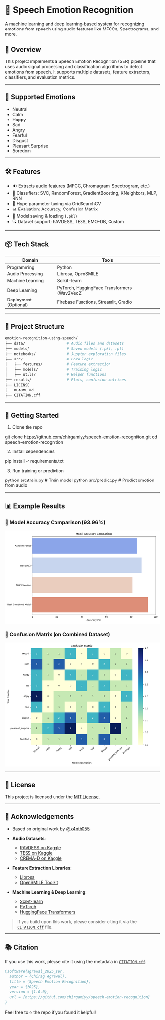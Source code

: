 # 🎤 Speech Emotion Recognition

A machine learning and deep learning-based system for recognizing emotions from speech using audio features like MFCCs, Spectrograms, and more.

## 📌 Overview

This project implements a Speech Emotion Recognition (SER) pipeline that uses audio signal processing and classification algorithms to detect emotions from speech. It supports multiple datasets, feature extractors, classifiers, and evaluation metrics.

---

## 🧠 Supported Emotions

- Neutral
- Calm
- Happy
- Sad
- Angry
- Fearful
- Disgust
- Pleasant Surprise
- Boredom

---

## 🛠️ Features

- 🔉 Extracts audio features (MFCC, Chromagram, Spectrogram, etc.)
- 🤖 Classifiers: SVC, RandomForest, GradientBoosting, KNeighbors, MLP, RNN
- 🧪 Hyperparameter tuning via GridSearchCV
- 📊 Evaluation: Accuracy, Confusion Matrix
- 💾 Model saving & loading (`.pkl`)
- 🔍 Dataset support: RAVDESS, TESS, EMO-DB, Custom

---

## 📦 Tech Stack

| Domain | Tools |
|--------|-------|
| Programming | Python |
| Audio Processing | Librosa, OpenSMILE |
| Machine Learning | Scikit-learn |
| Deep Learning | PyTorch, HuggingFace Transformers (Wav2Vec2) |
| Deployment (Optional) | Firebase Functions, Streamlit, Gradio |

---

## 📁 Project Structure

```bash
emotion-recognition-using-speech/
├── data/                   # Audio files and datasets
├── models/                 # Saved models (.pkl, .pt)
├── notebooks/              # Jupyter exploration files
├── src/                    # Core logic
│   ├── features/           # Feature extraction
│   ├── models/             # Training logic
│   ├── utils/              # Helper functions
├── results/                # Plots, confusion matrices
├── LICENSE
├── README.md
├── CITATION.cff
```

---

## 🚀 Getting Started

1. Clone the repo

git clone https://github.com/chirgamiyy/speech-emotion-recognition.git
cd speech-emotion-recognition

2. Install dependencies
   
pip install -r requirements.txt

3. Run training or prediction
   
python src/train.py        # Train model
python src/predict.py      # Predict emotion from audio

---

## 📊 Example Results

### 🔹 Model Accuracy Comparison (93.96%)
![Model Accuracy](./results/model_accuracy_comparison.png)

### 🔹 Confusion Matrix (on Combined Dataset)
![Confusion Matrix](./results/confusion_matrix.png)

---

## 📜 License

This project is licensed under the [MIT License](./LICENSE).

---

## 🙌 Acknowledgements

- Based on original work by [@x4nth055](https://github.com/x4nth055/emotion-recognition-using-speech)
  
- **Audio Datasets**:
  - [RAVDESS on Kaggle](https://www.kaggle.com/datasets/uwrfkaggler/ravdess-emotional-speech-audio)
  - [TESS on Kaggle](https://www.kaggle.com/datasets/ejlok1/toronto-emotional-speech-set-tess)
  - [CREMA-D on Kaggle](https://www.kaggle.com/datasets/ejlok1/cremad)

- **Feature Extraction Libraries**:
  - [Librosa](https://librosa.org/)
  - [OpenSMILE Toolkit](https://audeering.github.io/opensmile/)

- **Machine Learning & Deep Learning**:
  - [Scikit-learn](https://scikit-learn.org/)
  - [PyTorch](https://pytorch.org/)
  - [HuggingFace Transformers](https://huggingface.co/)

> If you build upon this work, please consider citing it via the [`CITATION.cff`](./CITATION.cff) file.

---

## 📚 Citation

If you use this work, please cite it using the metadata in [`CITATION.cff`](./CITATION.cff).

```bibtex
@software{agrawal_2025_ser,
  author = {Chirag Agrawal},
  title = {Speech Emotion Recognition},
  year = {2025},
  version = {1.0.0},
  url = {https://github.com/chirgamiyy/speech-emotion-recognition}
}
```
Feel free to ⭐ the repo if you found it helpful!
